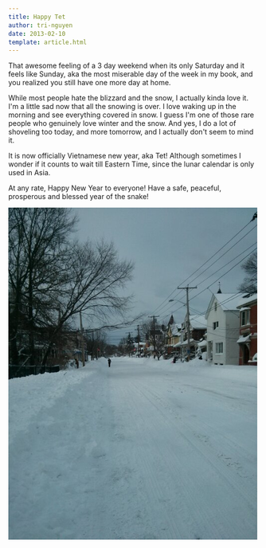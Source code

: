 ```yaml
---
title: Happy Tet
author: tri-nguyen
date: 2013-02-10
template: article.html
---
```


That awesome feeling of a 3 day weekend when its only Saturday and it feels like Sunday, aka the most miserable day of the week in my book, and you realized you still have one more day at home.

While most people hate the blizzard and the snow, I actually kinda love it. I'm a little sad now that all the snowing is over. I love waking up in the morning and see everything covered in snow. I guess I'm one of those rare people who genuinely love winter and the snow. And yes, I do a lot of shoveling too today, and more tomorrow, and I actually don't seem to mind it.

It is now officially Vietnamese new year, aka Tet! Although sometimes I wonder if it counts to wait till Eastern Time, since the lunar calendar is only used in Asia.

At any rate, Happy New Year to everyone! Have a safe, peaceful, prosperous and blessed year of the snake!

![Snow in Medford](medford-snow.jpg)